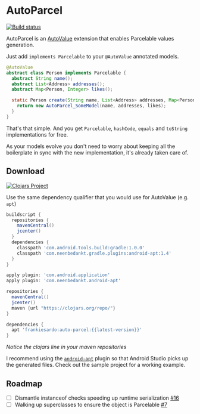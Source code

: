 AutoParcel
============

[![Build status](https://circleci.com/gh/frankiesardo/auto-parcel.svg?style=shield)](https://circleci.com/gh/frankiesardo/auto-parcel)

AutoParcel is an [AutoValue](https://github.com/google/auto/tree/master/value) extension that enables Parcelable values generation.

Just add `implements Parcelable` to your `@AutoValue` annotated models.

```java
@AutoValue
abstract class Person implements Parcelable {
  abstract String name();
  abstract List<Address> addresses();
  abstract Map<Person, Integer> likes();

  static Person create(String name, List<Address> addresses, Map<Person, Integer> likes) {
    return new AutoParcel_SomeModel(name, addresses, likes);
  }
}
```

That's that simple. And you get `Parcelable`, `hashCode`, `equals` and `toString` implementations for free.

As your models evolve you don't need to worry about keeping all the boilerplate in sync with the new implementation, it's already taken care of.

Download
--------

[![Clojars Project](http://clojars.org/frankiesardo/auto-parcel/latest-version.svg)](http://clojars.org/frankiesardo/auto-parcel)


Use the same dependency qualifier that you would use for AutoValue (e.g. `apt`)

```groovy
buildscript {
  repositories {
    mavenCentral()
    jcenter()
  }
  dependencies {
    classpath 'com.android.tools.build:gradle:1.0.0'
    classpath 'com.neenbedankt.gradle.plugins:android-apt:1.4'
  }
}

apply plugin: 'com.android.application'
apply plugin: 'com.neenbedankt.android-apt'

repositories {
  mavenCentral()
  jcenter()
  maven {url "https://clojars.org/repo/"}
}

dependencies {
  apt 'frankiesardo:auto-parcel:{{latest-version}}'
}

```
_Notice the clojars line in your maven repositories_

I recommend using the [`android-apt`](https://bitbucket.org/hvisser/android-apt) plugin so that Android Studio picks up the generated files.
Check out the sample project for a working example.

Roadmap
--------

- [ ] Dismantle instanceof checks speeding up runtime serialization [#16](/../../issues/16)
- [ ] Walking up superclasses to ensure the object is Parcelable [#7](/../../issues/7)
